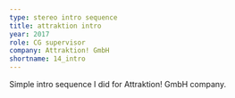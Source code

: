 ```yaml
---
type: stereo intro sequence
title: attraktion intro
year: 2017
role: CG supervisor
company: Attraktion! GmbH
shortname: 14_intro
---
```


Simple intro sequence I did for Attraktion! GmbH company. 